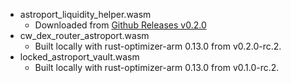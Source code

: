 - astroport_liquidity_helper.wasm
    - Downloaded from [Github Releases v0.2.0](https://github.com/apollodao/liquidity-helpers/releases/tag/v0.2.0)
- cw_dex_router_astroport.wasm
    - Built locally with rust-optimizer-arm 0.13.0 from v0.2.0-rc.2.
- locked_astroport_vault.wasm
    - Built locally with rust-optimizer-arm 0.13.0 from v0.1.0-rc.2.
